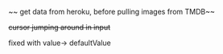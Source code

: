 ~~ get data from heroku, before pulling images from TMDB~~

~~cursor jumping around in input~~

fixed with value-> defaultValue